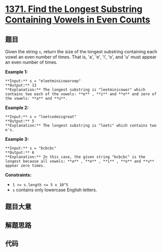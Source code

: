 # [1371. Find the Longest Substring Containing Vowels in Even Counts](https://leetcode.com/problems/find-the-longest-substring-containing-vowels-in-even-counts)

## 题目

Given the string `s`, return the size of the longest substring containing each
vowel an even number of times. That is, 'a', 'e', 'i', 'o', and 'u' must
appear an even number of times.



**Example 1:**

    
    
    **Input:** s = "eleetminicoworoep"
    **Output:** 13
    **Explanation:** The longest substring is "leetminicowor" which contains two each of the vowels: **e** , **i** and **o** and zero of the vowels: **a** and **u**.
    

**Example 2:**

    
    
    **Input:** s = "leetcodeisgreat"
    **Output:** 5
    **Explanation:** The longest substring is "leetc" which contains two e's.
    

**Example 3:**

    
    
    **Input:** s = "bcbcbc"
    **Output:** 6
    **Explanation:** In this case, the given string "bcbcbc" is the longest because all vowels: **a** , **e** , **i** , **o** and **u** appear zero times.
    



**Constraints:**

  * `1 <= s.length <= 5 x 10^5`
  * `s` contains only lowercase English letters.


## 题目大意

## 解题思路

## 代码

```javascript

```
